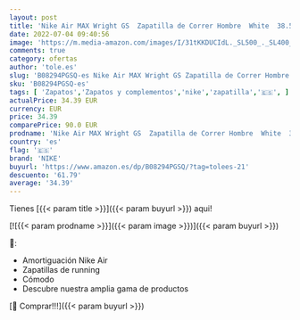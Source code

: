 ```yaml
---
layout: post
title: 'Nike Air MAX Wright GS  Zapatilla de Correr Hombre  White  38.5 EU'
date: 2022-07-04 09:40:56
image: 'https://m.media-amazon.com/images/I/31tKKDUCIdL._SL500_._SL400_.jpg'
comments: true
category: ofertas
author: 'tole.es'
slug: 'B08294PGSQ-es Nike Air MAX Wright GS Zapatilla de Correr Hombre White...'
sku: 'B08294PGSQ-es'
tags: [ 'Zapatos','Zapatos y complementos','nike','zapatilla','🇪🇸', ]
actualPrice: 34.39 EUR
currency: EUR
price: 34.39
comparePrice: 90.0 EUR
prodname: 'Nike Air MAX Wright GS  Zapatilla de Correr Hombre  White  38.5 EU'
country: 'es'
flag: '🇪🇸'
brand: 'NIKE'
buyurl: 'https://www.amazon.es/dp/B08294PGSQ/?tag=tolees-21'
descuento: '61.79'
average: '34.39'
---
```


Tienes [{{< param title >}}]({{< param buyurl >}}) aqui!

[![{{< param prodname >}}]({{< param image >}})]({{< param buyurl >}})

🔎:

- Amortiguación Nike Air
- Zapatillas de running
- Cómodo
- Descubre nuestra amplia gama de productos

[🛒 Comprar!!!]({{< param buyurl >}})
